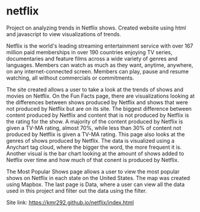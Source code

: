 # netflix
Project on analyzing trends in Netflix shows.  Created website using html and javascript to view visualizations of trends.

Netflix is the world's leading streaming entertainment service with over 167 million paid memberships in over 190 countries enjoying TV series, documentaries and feature films across a wide variety of genres and languages. Members can watch as much as they want, anytime, anywhere, on any internet-connected screen. Members can play, pause and resume watching, all without commercials or commitments.

The site created allows a user to take a look at the trends of shows and movies on Netflix.  On the Fun Facts page, there are visualizations looking at the differences between shows produced by Netflix and shows that were not produced by Netflix but are on its site.  The biggest difference between content produced by Netflix and content that is not produced by Netflix is the rating for the show.  A majority of the content produced by Netflix is given a TV-MA rating, almost 70%, while less than 30% of content not produced by Netflix is given a TV-MA rating.  This page also looks at the genres of shows produced by Netflix.  The data is visualized using a Anychart tag cloud, where the bigger the word, the more frequent it is.  Another visual is the bar chart looking at the amount of shows added to Netflix over time and how much of that conent is produced by Netflix.

The Most Popular Shows page allows a user to view the most popular shows on Netflix in each state on the United States.  The map was created using Mapbox.  The last page is Data, where a user can view all the data used in this project and filter out the data using the filter.

Site link: https://kmr292.github.io/netflix/index.html

